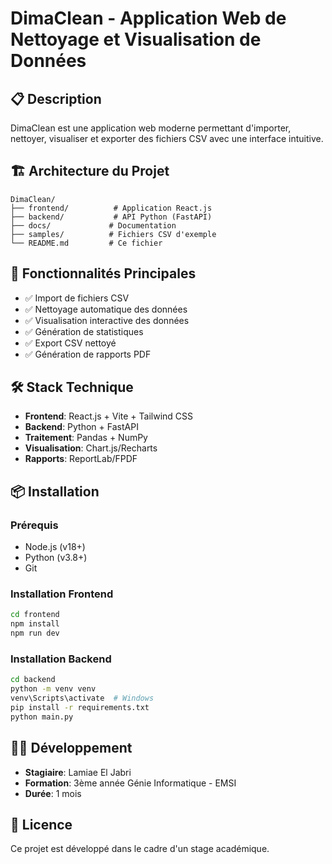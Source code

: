 # DimaClean - Application Web de Nettoyage et Visualisation de Données

## 📋 Description
DimaClean est une application web moderne permettant d'importer, nettoyer, visualiser et exporter des fichiers CSV avec une interface intuitive.

## 🏗️ Architecture du Projet
```
DimaClean/
├── frontend/          # Application React.js
├── backend/           # API Python (FastAPI)
├── docs/             # Documentation
├── samples/          # Fichiers CSV d'exemple
└── README.md         # Ce fichier
```

## 🚀 Fonctionnalités Principales
- ✅ Import de fichiers CSV
- ✅ Nettoyage automatique des données
- ✅ Visualisation interactive des données
- ✅ Génération de statistiques
- ✅ Export CSV nettoyé
- ✅ Génération de rapports PDF

## 🛠️ Stack Technique
- **Frontend**: React.js + Vite + Tailwind CSS
- **Backend**: Python + FastAPI
- **Traitement**: Pandas + NumPy
- **Visualisation**: Chart.js/Recharts
- **Rapports**: ReportLab/FPDF

## 📦 Installation

### Prérequis
- Node.js (v18+)
- Python (v3.8+)
- Git

### Installation Frontend
```bash
cd frontend
npm install
npm run dev
```

### Installation Backend
```bash
cd backend
python -m venv venv
venv\Scripts\activate  # Windows
pip install -r requirements.txt
python main.py
```

## 👨‍💻 Développement
- **Stagiaire**: Lamiae El Jabri
- **Formation**: 3ème année Génie Informatique - EMSI
- **Durée**: 1 mois

## 📄 Licence
Ce projet est développé dans le cadre d'un stage académique.
